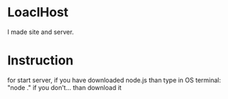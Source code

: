# LoaclHost
I made site and server.

# Instruction
for start server, if you have downloaded node.js than type in OS terminal: "node ." if you don't... than download it
